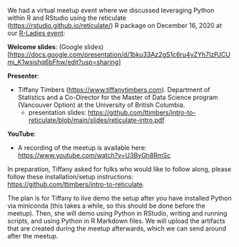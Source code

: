 We had a virtual meetup event where we discussed leveraging Python within R and RStudio using the reticulate (https://rstudio.github.io/reticulate/) R package on December 16, 2020 at our [R-Ladies event](https://www.meetup.com/rladies-baltimore/events/273328125/): 

**Welcome slides**: (Google slides)[https://docs.google.com/presentation/d/1bku33Az2gS1c6ru4vZYh7IzPJCUmj_K1wsjshq6bFhw/edit?usp=sharing]

**Presenter**:
  - Tiffany Timbers (https://www.tiffanytimbers.com). Department of Statistics and a Co-Director for the Master of Data Science program (Vancouver Option) at the University of British Columbia.
  	- presentation slides: https://github.com/ttimbers/intro-to-reticulate/blob/main/slides/reticulate-intro.pdf
  
**YouTube**: 
  - A recording of the meetup is available here: https://www.youtube.com/watch?v=U3ByGh8RmSc
  
In preparation, Tiffany asked for folks who would like to follow along, please follow these installation/setup instructions: https://github.com/ttimbers/intro-to-reticulate.

The plan is for Tiffany to live demo the setup after you have installed Python via miniconda (this takes a while, so this should be done before the meetup). Then, she will demo using Python in RStudio, writing and running scripts, and using Python in R Markdown files. We will upload the artifacts that are created during the meetup afterwards, which we can send around after the meetup.